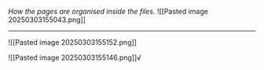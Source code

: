 _How the pages are organised inside the files._
![[Pasted image 20250303155043.png]]

-- -
![[Pasted image 20250303155152.png]]

![[Pasted image 20250303155146.png]]√
